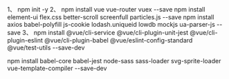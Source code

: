 1、
npm init -y
2、
npm install vue vue-router vuex --save
npm install element-ui flex.css  better-scroll screenfull particles.js --save
npm install axios babel-polyfill js-cookie lodash.uniqueid lowdb mockjs ua-parser-js --save
3、
npm install @vue/cli-service @vue/cli-plugin-unit-jest @vue/cli-plugin-eslint @vue/cli-plugin-babel @vue/eslint-config-standard @vue/test-utils --save-dev

npm install babel-core babel-jest node-sass sass-loader svg-sprite-loader vue-template-compiler --save-dev